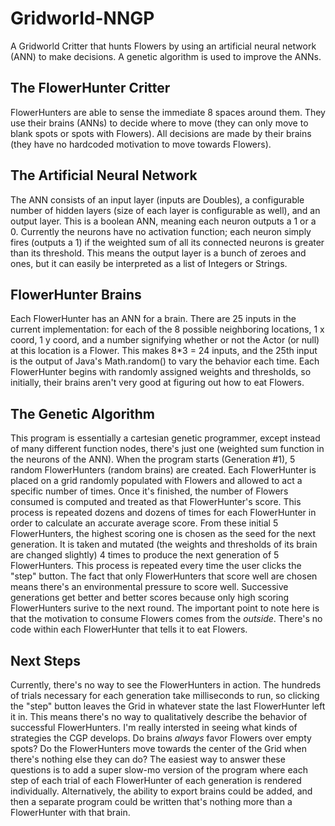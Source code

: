 Gridworld-NNGP
==============

A Gridworld Critter that hunts Flowers by using an artificial neural network (ANN) to make decisions. A genetic algorithm is used to improve the ANNs.

## The FlowerHunter Critter
FlowerHunters are able to sense the immediate 8 spaces around them. They use their brains (ANNs) to decide where to move (they can only move to blank spots or spots with Flowers). All decisions are made by their brains (they have no hardcoded motivation to move towards Flowers).

## The Artificial Neural Network
The ANN consists of an input layer (inputs are Doubles), a configurable number of hidden layers (size of each layer is configurable as well), and an output layer. This is a boolean ANN, meaning each neuron outputs a 1 or a 0. Currently the neurons have no activation function; each neuron simply fires (outputs a 1) if the weighted sum of all its connected neurons is greater than its threshold. This means the output layer is a bunch of zeroes and ones, but it can easily be interpreted as a list of Integers or Strings.

## FlowerHunter Brains
Each FlowerHunter has an ANN for a brain. There are 25 inputs in the current implementation: for each of the 8 possible neighboring locations, 1 x coord, 1 y coord, and a number signifying whether or not the Actor (or null) at this location is a Flower. This makes 8*3 = 24 inputs, and the 25th input is the output of Java's Math.random() to vary the behavior each time. Each FlowerHunter begins with randomly assigned weights and thresholds, so initially, their brains aren't very good at figuring out how to eat Flowers.

## The Genetic Algorithm
This program is essentially a cartesian genetic programmer, except instead of many different function nodes, there's just one (weighted sum function in the neurons of the ANN).
When the program starts (Generation #1), 5 random FlowerHunters (random brains) are created. Each FlowerHunter is placed on a grid randomly populated with Flowers and allowed to act a specific number of times. Once it's finished, the number of Flowers consumed is computed and treated as that FlowerHunter's score. This process is repeated dozens and dozens of times for each FlowerHunter in order to calculate an accurate average score. From these initial 5 FlowerHunters, the highest scoring one is chosen as the seed for the next generation. It is taken and mutated (the weights and thresholds of its brain are changed slightly) 4 times to produce the next generation of 5 FlowerHunters. This process is repeated every time the user clicks the "step" button.
The fact that only FlowerHunters that score well are chosen means there's an environmental pressure to score well. Successive generations get better and better scores because only high scoring FlowerHunters surive to the next round. The important point to note here is that the motivation to consume Flowers comes from the *outside*. There's no code within each FlowerHunter that tells it to eat Flowers.

## Next Steps
Currently, there's no way to see the FlowerHunters in action. The hundreds of trials necessary for each generation take milliseconds to run, so clicking the "step" button leaves the Grid in whatever state the last FlowerHunter left it in. This means there's no way to qualitatively describe the behavior of successful FlowerHunters. I'm really intersted in seeing what kinds of strategies the CGP develops. Do brains *always* favor Flowers over empty spots? Do the FlowerHunters move towards the center of the Grid when there's nothing else they can do? The easiest way to answer these questions is to add a super slow-mo version of the program where each step of each trial of each FlowerHunter of each generation is rendered individually. Alternatively, the ability to export brains could be added, and then a separate program could be written that's nothing more than a FlowerHunter with that brain.
